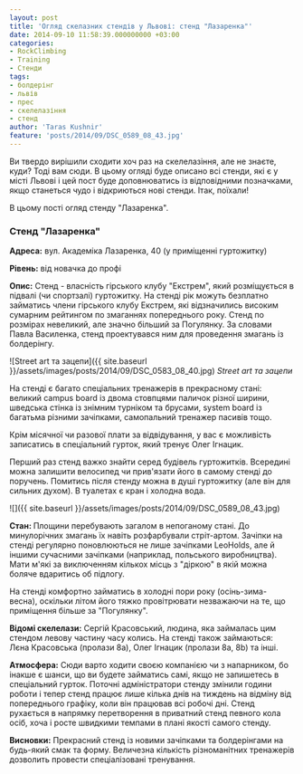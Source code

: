 ```yaml
---
layout: post
title: 'Огляд скелазних стендів у Львові: стенд "Лазаренка"'
date: 2014-09-10 11:58:39.000000000 +03:00
categories:
- RockClimbing
- Training
- Стенди
tags:
- болдерінг
- львів
- прес
- скелелазіння
- стенд
author: 'Taras Kushnir'
feature: 'posts/2014/09/DSC_0589_08_43.jpg'
---
```


Ви твердо вирішили сходити хоч раз на скелелазіння, але не знаєте, куди? Тоді вам сюди. В цьому огляді буде описано всі стенди, які є у місті Львові і цей пост буде доповнюватись із відповідними позначками, якщо станеться чудо і відкриються нові стенди. Ітак, поїхали!

В цьому пості огляд стенду "Лазаренка".

<!--more-->

### Стенд "Лазаренка"

<strong>Адреса:</strong> вул. Академіка Лазаренка, 40 (у приміщенні гуртожитку)

<strong>Рівень:</strong> від новачка до профі

<strong>Опис:</strong> Стенд - власність гірського клубу "Екстрем", який розміщується в підвалі (чи спортзалі) гуртожитку. На стенді рік можуть безплатно займатись члени гірського клубу Екстрем, які відзначились високим сумарним рейтингом по змаганнях попереднього року. Стенд по розмірах невеликий, але значно більший за Погулянку. За словами Павла Василенка, стенд проектувався ним для проведення змагань із болдерінгу.

![Street art та зацепи]({{ site.baseurl }}/assets/images/posts/2014/09/DSC_0583_08_40.jpg)
*Street art та зацепи*

На стенді є багато спеціальних тренажерів в прекрасному стані: великий campus board із двома стовпцями паличок різної ширини, шведська стінка із знімним турніком та брусами, system board із багатьма різними зачіпками, самопальний тренажер пасивів тощо.

Крім місячної чи разової плати за відвідування, у вас є можливість записатись в спеціальний гурток, який тренує Олег Ігнацик.

Перший раз стенд важко знайти серед будівель гуртожитків. Всередині можна залишити велосипед чи прив'язати його в самому стенді до поручень. Помитись після стенду можна в душі гуртожитку (але він для сильних духом). В туалетах є кран і холодна вода.

![]({{ site.baseurl }}/assets/images/posts/2014/09/DSC_0589_08_43.jpg)


<strong>Стан: </strong>Площини перебувають загалом в непоганому стані. До минулорічних змагань їх навіть розфарбували стріт-артом. Зачіпки на стенді регулярно поновлюються не лише зачіпками LeoHolds, але й іншими сучасними зачіпками (наприклад, польського виробництва). Мати м'які за виключенням кількох місць з "діркою" в якій можна боляче вдаритись об підлогу.

На стенді комфортно займатись в холодні пори року (осінь-зима-весна), оскільки літом його тяжко провітрювати незважаючи на те, що приміщення більше за "Погулянку".

<strong>Відомі скелелази:</strong> Сергій Красовський, людина, яка займалась цим стендом левову частину часу колись. На стенді також займаються: Лєна Красовська (пролази 8a), Олег Ігнацик (пролази 8a, 8b) та інші.

<strong>Атмосфера:</strong> Сюди варто ходити своєю компанією чи з напарником, бо інакше є шанси, що ви будете займатись самі, якщо не запишетесь в спеціальний гурток. Поточні адміністратори стенду змінили години роботи і тепер стенд працює лише кілька днів на тиждень на відміну від попереднього графіку, коли він працював всі робочі дні. Стенд рухається в напрямку перетворення в приватний стенд певного кола осіб, хоча і росте швидкими темпами в плані якості самого стенду.

<strong>Висновки:</strong> Прекрасний стенд із новими зачіпками та болдерінгами на будь-який смак та форму. Величезна кількість різноманітних тренажерів дозволить провести спеціалізовані тренування.
